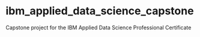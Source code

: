 # ibm_applied_data_science_capstone
Capstone project for the IBM Applied Data Science Professional Certificate
